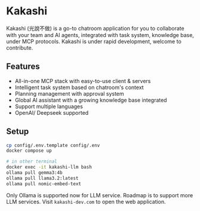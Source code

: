 # Kakashi

Kakashi (光說不做) is a go-to chatroom application for you to collaborate with your team and AI agents, integrated with task system, knowledge base, under MCP protocols.
Kakashi is under rapid development, welcome to contribute.

## Features

- All-in-one MCP stack with easy-to-use client & servers
- Intelligent task system based on chatroom's context
- Planning management with approval system
- Global AI assistant with a growing knowledge base integrated
- Support multiple languages
- OpenAI/ Deepseek supported

## Setup

```bash
cp config/.env.template config/.env
docker compose up

# in other terminal
docker exec -it kakashi-llm bash
ollama pull gemma3:4b
ollama pull llama3.2:latest
ollama pull nomic-embed-text
```

Only Ollama is supported now for LLM service. Roadmap is to support more LLM services.
Visit `kakashi-dev.com` to open the web application.
